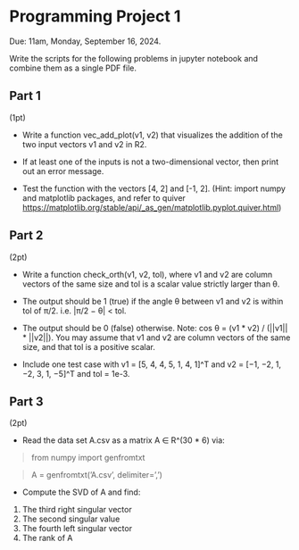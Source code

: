 # Programming Project 1
Due: 11am, Monday, September 16, 2024.

Write the scripts for the following problems in jupyter notebook and combine them as a single PDF file.

## Part 1
(1pt)
- Write a function vec_add_plot(v1, v2) that visualizes the addition of the two input vectors v1 and v2 in R2.

- If at least one of the inputs is not a two-dimensional vector, then print out an error message.

- Test the function with the vectors [4, 2] and [-1, 2].
(Hint: import numpy and matplotlib packages, and refer to quiver https://matplotlib.org/stable/api/_as_gen/matplotlib.pyplot.quiver.html)

## Part 2
(2pt)
- Write a function check_orth(v1, v2, tol), where v1 and v2 are column vectors of the same size and tol is a scalar value strictly larger than θ.

- The output should be 1 (true) if the angle θ between v1 and v2 is within tol of π/2.
i.e. |π/2 − θ| < tol.

- The output should be 0 (false) otherwise.
Note: cos θ = (v1 * v2) / (||v1|| * ||v2||).
You may assume that v1 and v2 are column vectors of the same size, and that tol is a positive scalar.

- Include one test case with v1 = [5, 4, 4, 5, 1, 4, 1]^T and v2 = [−1, −2, 1, −2, 3, 1, −5]^T and tol = 1e-3.

## Part 3
(2pt)
- Read the data set A.csv as a matrix A ∈ R^(30 * 6) via:
> from numpy import genfromtxt

> A = genfromtxt(’A.csv’, delimiter=’,’)

- Compute the SVD of A and find:
1. The third right singular vector
2. The second singular value
3. The fourth left singular vector
4. The rank of A

